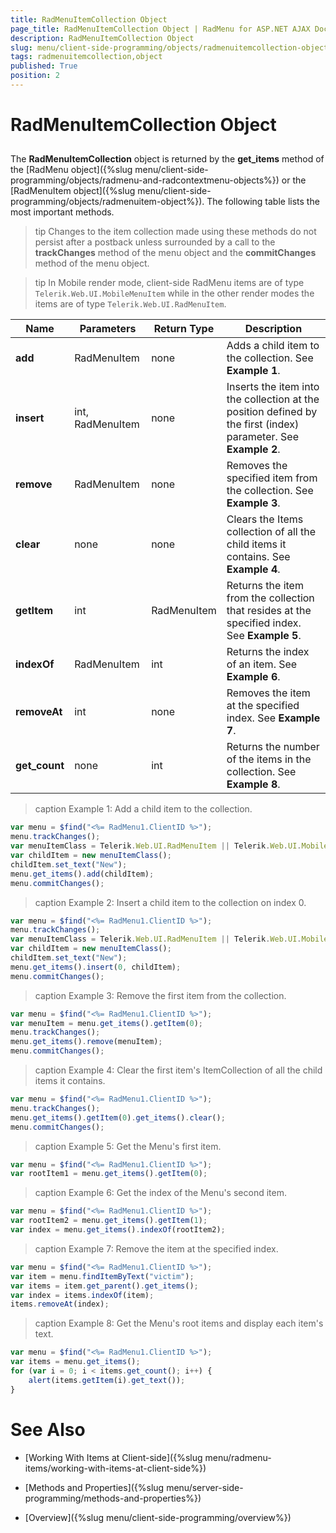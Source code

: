 ```yaml
---
title: RadMenuItemCollection Object
page_title: RadMenuItemCollection Object | RadMenu for ASP.NET AJAX Documentation
description: RadMenuItemCollection Object
slug: menu/client-side-programming/objects/radmenuitemcollection-object
tags: radmenuitemcollection,object
published: True
position: 2
---
```


# RadMenuItemCollection Object

## 

The **RadMenuItemCollection** object is returned by the **get_items** method of the [RadMenu object]({%slug menu/client-side-programming/objects/radmenu-and-radcontextmenu-objects%}) or the [RadMenuItem object]({%slug menu/client-side-programming/objects/radmenuitem-object%}). The following table lists the most important methods.

>tip Changes to the item collection made using these methods do not persist after a postback unless surrounded by a call to the **trackChanges** method of the menu object and the **commitChanges** method of the menu object.
>

>tip In Mobile render mode, client-side RadMenu items are of type `Telerik.Web.UI.MobileMenuItem` while in the other render modes the items are of type `Telerik.Web.UI.RadMenuItem`.
>

| Name | Parameters | Return Type | Description |
| ------ | ------ | ------ | ------ |
| **add** |RadMenuItem|none|Adds a child item to the collection. See **Example 1**. |
| **insert** | int, RadMenuItem | none | Inserts the item into the collection at the position defined by the first (index) parameter. See **Example 2**. |
| **remove** | RadMenuItem | none | Removes the specified item from the collection. See **Example 3**. |
| **clear** | none | none | Clears the Items collection of all the child items it contains. See **Example 4**. |
| **getItem** | int | RadMenuItem | Returns the item from the collection that resides at the specified index. See **Example 5**. |
| **indexOf** | RadMenuItem | int | Returns the index of an item. See **Example 6**. |
|  **removeAt**  | int | none | Removes the item at the specified index. See **Example 7**. |
|  **get_count**  | none | int | Returns the number of the items in the collection. See **Example 8**. |



>caption Example 1: Add a child item to the collection.
````JavaScript
var menu = $find("<%= RadMenu1.ClientID %>");
menu.trackChanges();
var menuItemClass = Telerik.Web.UI.RadMenuItem || Telerik.Web.UI.MobileMenuItem;
var childItem = new menuItemClass();
childItem.set_text("New");
menu.get_items().add(childItem);
menu.commitChanges();		
````


>caption Example 2: Insert a child item to the collection on index 0.
````JavaScript
var menu = $find("<%= RadMenu1.ClientID %>");
menu.trackChanges();
var menuItemClass = Telerik.Web.UI.RadMenuItem || Telerik.Web.UI.MobileMenuItem;
var childItem = new menuItemClass();
childItem.set_text("New");
menu.get_items().insert(0, childItem);
menu.commitChanges();		
````


>caption Example 3: Remove the first item from the collection.
````JavaScript
var menu = $find("<%= RadMenu1.ClientID %>");
var menuItem = menu.get_items().getItem(0);
menu.trackChanges();
menu.get_items().remove(menuItem);
menu.commitChanges();	
````


>caption Example 4: Clear the first item's ItemCollection of all the child items it contains.
````JavaScript
var menu = $find("<%= RadMenu1.ClientID %>");
menu.trackChanges();
menu.get_items().getItem(0).get_items().clear();
menu.commitChanges();	
````


>caption Example 5: Get the Menu's first item.
````JavaScript
var menu = $find("<%= RadMenu1.ClientID %>");
var rootItem1 = menu.get_items().getItem(0);		
````


>caption Example 6: Get the index of the Menu's second item.
````JavaScript
var menu = $find("<%= RadMenu1.ClientID %>");
var rootItem2 = menu.get_items().getItem(1);
var index = menu.get_items().indexOf(rootItem2);		
````


>caption Example 7: Remove the item at the specified index.
````JavaScript
var menu = $find("<%= RadMenu1.ClientID %>");
var item = menu.findItemByText("victim");
var items = item.get_parent().get_items();
var index = items.indexOf(item);
items.removeAt(index);		
````


>caption Example 8: Get the Menu's root items and display each item's text.
````JavaScript
var menu = $find("<%= RadMenu1.ClientID %>");
var items = menu.get_items();
for (var i = 0; i < items.get_count(); i++) {
    alert(items.getItem(i).get_text());
}		
````



# See Also

 * [Working With Items at Client-side]({%slug menu/radmenu-items/working-with-items-at-client-side%})

 * [Methods and Properties]({%slug menu/server-side-programming/methods-and-properties%})

 * [Overview]({%slug menu/client-side-programming/overview%})
